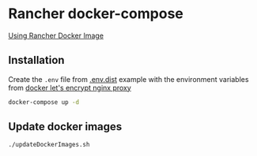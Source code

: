 # Rancher docker-compose

[Using Rancher Docker Image](https://rancher.com/docs/rancher/v2.x/en/installation/single-node/)

## Installation

Create the `.env` file from [.env.dist](.env.dist) example with the
environment variables from [docker let's encrypt nginx proxy](https://github.com/JrCs/docker-letsencrypt-nginx-proxy-companion/wiki/Basic-usage)

```bash
docker-compose up -d
```

## Update docker images

```bash
./updateDockerImages.sh
```

